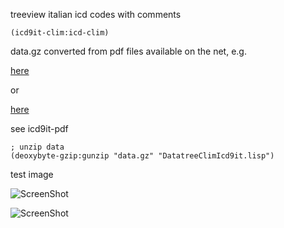 treeview italian icd codes with comments

```
(icd9it-clim:icd-clim)
```



data.gz converted from pdf files available on the net, e.g.

[here](http://www.salute.gov.it/portale/documentazione/p6_2_2_1.jsp?lingua=italiano&id=2251)

or

[here](http://www.regione.piemonte.it/sanita/area_operatori/dwd/icd9cm2007/icd9cm2007/home.htm)

see icd9it-pdf

```
; unzip data
(deoxybyte-gzip:gunzip "data.gz" "DatatreeClimIcd9it.lisp") 
```

test image

![ScreenShot](icd1.jpg)

![ScreenShot](https://github.com/jschatzer/icd9it-clim/blob/master/icd2.jpg)

